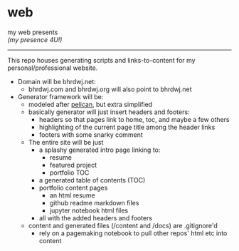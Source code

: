 # web
my web presents  
*(my presence 4U!)*

----

This repo houses generating scripts and links-to-content for my personal/professional website.
- Domain will be bhrdwj.net:
    - bhrdwj.com and bhrdwj.org will also point to bhrdwj.net
- Generator framework will be:
    - modeled after [pelican](getpelican.com), but extra simplified
    - basically generator will just insert headers and footers:
        - headers so that pages link to home, toc, and maybe a few others
        - highlighting of the current page title among the header links
        - footers with some snarky comment
    - The entire site will be just
        - a splashy generated intro page linking to:
            - resume
            - featured project
            - portfolio TOC
        - a generated table of contents (TOC)
        - portfolio content pages
            - an html resume
            - github readme markdown files
            - jupyter notebook html files
        - all with the added headers and footers
    - content and generated files (/content and /docs) are .gitignore'd
        - rely on a pagemaking notebook to pull other repos' html etc into content
